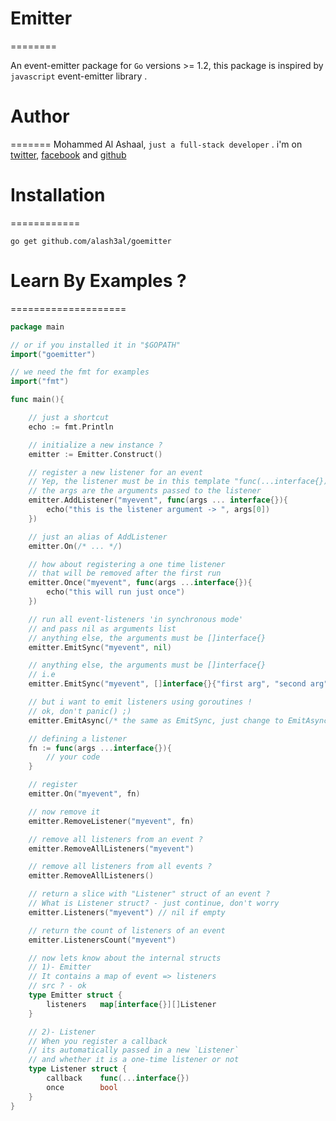 # Emitter
========

An event-emitter package for `Go` versions >= 1.2, this package is inspired by `javascript` event-emitter library . 

 # Author
=======
Mohammed Al Ashaal, `just a full-stack developer`  .
i'm on [twitter](https://www.twitter.com/m7medalash3al), [facebook](https://www.facebook.com/alash3al) and [github](https://www.github.com/alash3al)

 # Installation
============

`go get github.com/alash3al/goemitter`

 # Learn By Examples ?
====================

```go
package main

// or if you installed it in "$GOPATH"
import("goemitter")

// we need the fmt for examples
import("fmt")

func main(){

	// just a shortcut
	echo := fmt.Println

	// initialize a new instance ?
	emitter := Emitter.Construct()

	// register a new listener for an event
	// Yep, the listener must be in this template "func(...interface{})"
	// the args are the arguments passed to the listener
	emitter.AddListener("myevent", func(args ... interface{}){
		echo("this is the listener argument -> ", args[0])
	})

	// just an alias of AddListener
	emitter.On(/* ... */)

	// how about registering a one time listener
	// that will be removed after the first run
	emitter.Once("myevent", func(args ...interface{}){
		echo("this will run just once")
	})

	// run all event-listeners 'in synchronous mode'
	// and pass nil as arguments list
	// anything else, the arguments must be []interface{}
	emitter.EmitSync("myevent", nil)

	// anything else, the arguments must be []interface{}
	// i.e
	emitter.EmitSync("myevent", []interface{}{"first arg", "second arg"})

	// but i want to emit listeners using goroutines !
	// ok, don't panic() ;)
	emitter.EmitAsync(/* the same as EmitSync, just change to EmitAsync :) */)

	// defining a listener
	fn := func(args ...interface{}){
		// your code
	}

	// register
	emitter.On("myevent", fn)

	// now remove it
	emitter.RemoveListener("myevent", fn)

	// remove all listeners from an event ?
	emitter.RemoveAllListeners("myevent")

	// remove all listeners from all events ?
	emitter.RemoveAllListeners()

	// return a slice with "Listener" struct of an event ?
	// What is Listener struct? - just continue, don't worry 
	emitter.Listeners("myevent") // nil if empty

	// return the count of listeners of an event
	emitter.ListenersCount("myevent")

	// now lets know about the internal structs
	// 1)- Emitter
	// It contains a map of event => listeners
	// src ? - ok
	type Emitter struct {
		listeners	map[interface{}][]Listener
	}

	// 2)- Listener
	// When you register a callback
	// its automatically passed in a new `Listener`
	// and whether it is a one-time listener or not
	type Listener struct {
		callback	func(...interface{})
		once		bool
	}
}
```
